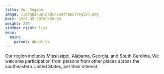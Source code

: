 ```yaml
---
title: Our Region
image: /images/uploads/southeastregion.png
date: 2022-05-30T00:00:00
weight: 230
sidebar_right: list
menu:
  main:
    parent: About Us
---
```

Our region includes Mississippi, Alabama, Georgia, and South Carolina.  We welcome participation from persons from other places across the southeastern United States, per their interest.

<!-- more -->